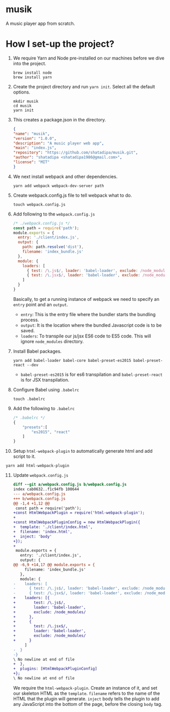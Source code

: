 # musik
A music player app from scratch.

# How I set-up the project?
1. We require Yarn and Node pre-installed on our machines before we dive into the project.

    ```shell
    brew install node
    brew install yarn
    ```

2. Create the project directory and run `yarn init`. Select all the default options.

    ```shell
    mkdir musik
    cd musik
    yarn init
    ```

3. This creates a package.json in the directory.

    ```json
    {
    "name": "musik",
    "version": "1.0.0",
    "description": "A music player web app",
    "main": "index.js",
    "repository": "https://github.com/shatadipa/musik.git",
    "author": "shatadipa <shatadipa1986@gmail.com>",
    "license": "MIT"
    }
    ```

4. We next install webpack and other dependencies.

    ```shell
    yarn add webpack webpack-dev-server path
    ```

5. Create webpack.config.js file to tell webpack what to do.

   ```shell
   touch webpack.config.js
   ```


6. Add following to the `webpack.config.js`

   ```javascript
   /* ./webpack.config.js */
   const path = require('path');
   module.exports = {
     entry: './client/index.js',
     output: {
       path: path.resolve('dist'),
       filename: 'index_bundle.js'
     },
     module: {
       loaders: [
         { test: /\.js$/, loader: 'babel-loader', exclude: /node_modules/ },
         { test: /\.jsx$/, loader: 'babel-loader', exclude: /node_modules/ }
       ]
     }
   }
   ```

   Basically, to get a running instance of webpack we need to specify an `entry` point and an `output`.

   - `entry`: This is the entry file where the bundler starts the bundling process.
   - `output`: It is the location where the bundled Javascript code is to be saved.
   - `loaders`: To transpile our js/jsx ES6 code to ES5 code. This will ignore `node_modules` directory.

7. Install Babel packages.

   ```shell
   yarn add babel-loader babel-core babel-preset-es2015 babel-preset-react --dev
   ```

   - `babel-preset-es2015` is for es6 transpilation and `babel-preset-react` is for JSX transpilation. 

8. Configure Babel using `.babelrc`

   ```Shell
   touch .babelrc
   ```

9. Add the following to `.babelrc`

   ```javascript
   /* .babelrc */  
   {
       "presets":[
           "es2015", "react"
       ]
   }
   ```

10. Setup `html-webpack-plugin` to automatically generate html and add script to it.

   ```shell
   yarn add html-webpack-plugin
   ```

11. Update `webpack.config.js`

    ```diff
    diff --git a/webpack.config.js b/webpack.config.js
    index cab0632..f1c94fb 100644
    --- a/webpack.config.js
    +++ b/webpack.config.js
    @@ -1,4 +1,12 @@
     const path = require('path');
    +const HtmlWebpackPlugin = require('html-webpack-plugin');
    +
    +const HtmlWebpackPluginConfig = new HtmlWebpackPlugin({
    +  template: './client/index.html',
    +  filename: 'index.html',
    +  inject: 'body'
    +});
    +
     module.exports = {
       entry: './client/index.js',
       output: {
    @@ -6,9 +14,17 @@ module.exports = {
         filename: 'index_bundle.js'
       },
       module: {
    -    loaders: [
    -      { test: /\.js$/, loader: 'babel-loader', exclude: /node_modules/ },
    -      { test: /\.jsx$/, loader: 'babel-loader', exclude: /node_modules/ }
    +    loaders: [{
    +        test: /\.js$/,
    +        loader: 'babel-loader',
    +        exclude: /node_modules/
    +      },
    +      {
    +        test: /\.jsx$/,
    +        loader: 'babel-loader',
    +        exclude: /node_modules/
    +      }
         ]
    -  }
    -}
    \ No newline at end of file
    +  },
    +  plugins: [HtmlWebpackPluginConfig]
    +};
    \ No newline at end of file

    ```

    We require the `html-webpack-plugin`. Create an instance of it, and set our skeleton HTML as the `template`. `filename` refers to the name of the HTML that the plugin will generate. `inject` body tells the plugin to add any JavaScript into the bottom of the page, before the closing `body` tag.

    ​